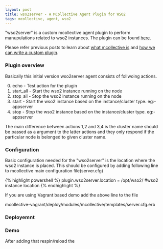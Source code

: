 ```yaml
---
layout: post
title: wso2server - A MCollective Agent Plugin for WSO2
tags: mcollective, agent, wso2
---
```


"wso2server" is a custom mcollective agent plugin to perform manupulations related to wso2 instances. The plugin can be found <a href="https://github.com/shamika/wso2-mcollective-plugin" target="_blank">here</a>.

Please refer previous posts to learn about <a href="http://shamika.github.io/First-Steps-on-MCollective/" target="_blank">what mcollective is</a> and <a href="http://shamika.github.io/Create-Custom-MCollective-Agent-Plugin/" target="_blank">how we can write a custom plugin</a>.

<h3>Plugin overview</h3>

Basically this initial version wso2server agent consists of follwoing actions.

0. echo - Test action for the plugin 
1. start_all - Start the wso2 instance running on the node
2. stop_all - Stop the wso2 instance running on the node
3. start - Start the wso2 instance based on the instance/cluster type. eg:- appserver
4. stop - Stop the wso2 instance based on the instance/cluster type. eg:- appserver

The main difference between actions 1,2 and 3,4 is the cluster name should be passed as a argument to the latter actions and they only respond if the particular node is belonged to given cluster name.

<h3>Configuration</h3>

Basic configuration needed for the "wso2server" is the location where the wso2 instance is placed. This should be configured by adding following line to mcollective main configuration file(server.cfg)

{% highlight powershell %}
  plugin.wso2server.location = /opt/wso2/ #wso2 instance location
{% endhighlight %}

If you are using Vagrant based demo add the above line to the file 

  mcollective-vagrant/deploy/modules/mcollective/templates/server.cfg.erb
  
<h3>Deployemnt</h3> 



<h3>Demo</h3>

After adding that respin/reload the 





